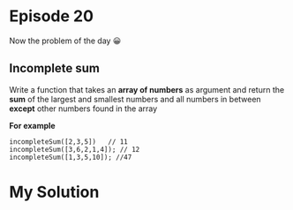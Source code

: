 
# Episode 20

Now the problem of the day :grinning:

## Incomplete sum

Write a function that takes an **array of numbers** as argument and return the **sum** of the largest and smallest numbers and all numbers in between **except** other numbers found in the array

**For example**
```
incompleteSum([2,3,5])   // 11
incompleteSum([3,6,2,1,4]); // 12
incompleteSum([1,3,5,10]); //47

```

# My Solution

